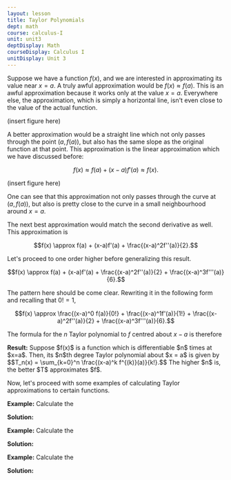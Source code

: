 ```yaml
---
layout: lesson
title: Taylor Polynomials
dept: math
course: calculus-I
unit: unit3
deptDisplay: Math
courseDisplay: Calculus I
unitDisplay: Unit 3
---
```


Suppose we have a function $f(x)$, and we are interested in approximating its value near $x = a$. A truly awful approximation would be $f(x)\approx f(a)$. This is an awful approximation because it works only at the value $x = a$. Everywhere else, the approximation, which is simply a horizontal line, isn't even close to the value of the actual function. 

(insert figure here)

A better approximation would be a straight line which not only passes through the point $(a,f(a))$, but also has the same slope as the original function at that point. This approximation is the linear approximation which we have discussed before:

$$f(x) \approx f(a) + (x-a)f'(a)\approx f(x).$$

(insert figure here)

One can see that this approximation not only passes through the curve at $(a,f(a))$, but also is pretty close to the curve in a small neighbourhood around $x=a$. 

The next best approximation would match the second derivative as well. This approximation is 

$$f(x) \approx f(a) + (x-a)f'(a) + \frac{(x-a)^2f''(a)}{2}.$$

Let's proceed to one order higher before generalizing this result. 

$$f(x) \approx f(a) + (x-a)f'(a) + \frac{(x-a)^2f''(a)}{2} + \frac{(x-a)^3f'''(a)}{6}.$$

The pattern here should be come clear. Rewriting it in the following form and recalling that $0! = 1$, 

$$f(x) \approx \frac{(x-a)^0 f(a)}{0!} + \frac{(x-a)^1f'(a)}{1!} + \frac{(x-a)^2f''(a)}{2} + \frac{(x-a)^3f'''(a)}{6}.$$

The formula for the $n$ Taylor polynomial to $f$ centred about $x-a$ is therefore

<div class="result">
<b>Result:</b> Suppose $f(x)$ is a function which is differentiable $n$ times at $x=a$. Then, its $n$th degree Taylor polynomial about $x = a$ is given by 
$$T_n(x) = \sum_{k=0}^n \frac{(x-a)^k f^{(k)}(a)}{k!}.$$
The higher $n$ is, the better $T$ approximates $f$. 
</div>

Now, let's proceed with some examples of calculating Taylor approximations to certain functions.

<div class="example">
<p><b>Example:</b> Calculate the 

</p> <b>Solution:</b>


</div>


<div class="example">
<p><b>Example:</b> Calculate the 

</p> <b>Solution:</b>


</div>


<div class="example">
<p><b>Example:</b> Calculate the 

</p> <b>Solution:</b>


</div>
